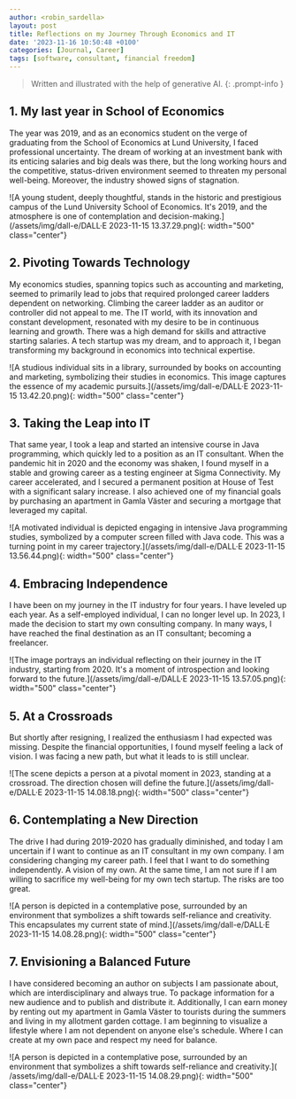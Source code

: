 ```yaml
---
author: <robin_sardella>
layout: post
title: Reflections on my Journey Through Economics and IT
date: '2023-11-16 10:50:48 +0100'
categories: [Journal, Career]
tags: [software, consultant, financial freedom]
---
```


> Written and illustrated with the help of generative AI.
{: .prompt-info }

## 1. My last year in School of Economics

The year was 2019, and as an economics student on the verge of graduating from the School of Economics at Lund University, I faced professional uncertainty. The dream of working at an investment bank with its enticing salaries and big deals was there, but the long working hours and the competitive, status-driven environment seemed to threaten my personal well-being. Moreover, the industry showed signs of stagnation.

![A young student, deeply thoughtful, stands in the historic and prestigious campus of the Lund University School of Economics. It's 2019, and the atmosphere is one of contemplation and decision-making.](/assets/img/dall-e/DALL·E 2023-11-15 13.37.29.png){: width="500" class="center"}

## 2. Pivoting Towards Technology

My economics studies, spanning topics such as accounting and marketing, seemed to primarily lead to jobs that required prolonged career ladders dependent on networking. Climbing the career ladder as an auditor or controller did not appeal to me. The IT world, with its innovation and constant development, resonated with my desire to be in continuous learning and growth. There was a high demand for skills and attractive starting salaries. A tech startup was my dream, and to approach it, I began transforming my background in economics into technical expertise.

![A studious individual sits in a library, surrounded by books on accounting and marketing, symbolizing their studies in economics. This image captures the essence of my academic pursuits.](/assets/img/dall-e/DALL·E 2023-11-15 13.42.20.png){: width="500" class="center"}

## 3. Taking the Leap into IT

That same year, I took a leap and started an intensive course in Java programming, which quickly led to a position as an IT consultant. When the pandemic hit in 2020 and the economy was shaken, I found myself in a stable and growing career as a testing engineer at Sigma Connectivity. My career accelerated, and I secured a permanent position at House of Test with a significant salary increase. I also achieved one of my financial goals by purchasing an apartment in Gamla Väster and securing a mortgage that leveraged my capital.

![A motivated individual is depicted engaging in intensive Java programming studies, symbolized by a computer screen filled with Java code. This was a turning point in my career trajectory.](/assets/img/dall-e/DALL·E 2023-11-15 13.56.44.png){: width="500" class="center"}

## 4. Embracing Independence

I have been on my journey in the IT industry for four years. I have leveled up each year. As a self-employed individual, I can no longer level up. In 2023, I made the decision to start my own consulting company. In many ways, I have reached the final destination as an IT consultant; becoming a freelancer.

![The image portrays an individual reflecting on their journey in the IT industry, starting from 2020. It's a moment of introspection and looking forward to the future.](/assets/img/dall-e/DALL·E 2023-11-15 13.57.05.png){: width="500" class="center"}

## 5. At a Crossroads

But shortly after resigning, I realized the enthusiasm I had expected was missing. Despite the financial opportunities, I found myself feeling a lack of vision. I was facing a new path, but what it leads to is still unclear.

![The scene depicts a person at a pivotal moment in 2023, standing at a crossroad. The direction chosen will define the future.](/assets/img/dall-e/DALL·E 2023-11-15 14.08.18.png){: width="500" class="center"}

## 6. Contemplating a New Direction

The drive I had during 2019-2020 has gradually diminished, and today I am uncertain if I want to continue as an IT consultant in my own company. I am considering changing my career path. I feel that I want to do something independently. A vision of my own. At the same time, I am not sure if I am willing to sacrifice my well-being for my own tech startup. The risks are too great.

![A person is depicted in a contemplative pose, surrounded by an environment that symbolizes a shift towards self-reliance and creativity. This encapsulates my current state of mind.](/assets/img/dall-e/DALL·E 2023-11-15 14.08.28.png){: width="500" class="center"}

## 7. Envisioning a Balanced Future

I have considered becoming an author on subjects I am passionate about, which are interdisciplinary and always true. To package information for a new audience and to
publish and distribute it. Additionally, I can earn money by renting out my apartment in Gamla Väster to tourists during the summers and living in my allotment garden cottage. I am beginning to visualize a lifestyle where I am not dependent on anyone else's schedule. Where I can create at my own pace and respect my need for balance.

![A person is depicted in a contemplative pose, surrounded by an environment that symbolizes a shift towards self-reliance and creativity.](
    /assets/img/dall-e/DALL·E 2023-11-15 14.08.29.png){: width="500" class="center"}
